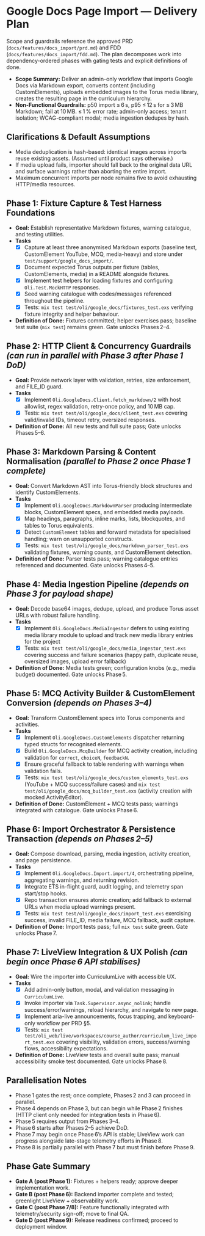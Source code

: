 # Google Docs Page Import — Delivery Plan

Scope and guardrails reference the approved PRD (`docs/features/docs_import/prd.md`) and FDD (`docs/features/docs_import/fdd.md`). The plan decomposes work into dependency-ordered phases with gating tests and explicit definitions of done.

- **Scope Summary:** Deliver an admin-only workflow that imports Google Docs via Markdown export, converts content (including CustomElements), uploads embedded images to the Torus media library, creates the resulting page in the curriculum hierarchy.
- **Non-Functional Guardrails:** p50 import ≤ 6 s, p95 ≤ 12 s for ≤ 3 MB Markdown; fail at 10 MB. ≤ 1 % error rate; admin-only access; tenant isolation; WCAG-compliant modal; media ingestion dedupes by hash.

## Clarifications & Default Assumptions
- Media deduplication is hash-based: identical images across imports reuse existing assets. (Assumed until product says otherwise.)
- If media upload fails, importer should fall back to the original data URL and surface warnings rather than aborting the entire import.
- Maximum concurrent imports per node remains five to avoid exhausting HTTP/media resources.

## Phase 1: Fixture Capture & Test Harness Foundations
- **Goal:** Establish representative Markdown fixtures, warning catalogue, and testing utilities.
- **Tasks**
  - [x] Capture at least three anonymised Markdown exports (baseline text, CustomElement YouTube, MCQ, media-heavy) and store under `test/support/google_docs_import/`.
  - [x] Document expected Torus outputs per fixture (tables, CustomElements, media) in a README alongside fixtures.
  - [x] Implement test helpers for loading fixtures and configuring `Oli.Test.MockHTTP` responses.
  - [x] Seed warning catalogue with codes/messages referenced throughout the pipeline.
  - [x] Tests: `mix test test/oli/google_docs/fixtures_test.exs` verifying fixture integrity and helper behaviour.
- **Definition of Done:** Fixtures committed; helper exercises pass; baseline test suite (`mix test`) remains green. Gate unlocks Phases 2–4.

## Phase 2: HTTP Client & Concurrency Guardrails *(can run in parallel with Phase 3 after Phase 1 DoD)*
- **Goal:** Provide network layer with validation, retries, size enforcement, and FILE_ID guard.
- **Tasks**
  - [x] Implement `Oli.GoogleDocs.Client.fetch_markdown/2` with host allowlist, regex validation, retry-once policy, and 10 MB cap.
  - [x] Tests: `mix test test/oli/google_docs/client_test.exs` covering valid/invalid IDs, timeout retry, oversized responses.
- **Definition of Done:** All new tests and full suite pass; Gate unlocks Phases 5–6.

## Phase 3: Markdown Parsing & Content Normalisation *(parallel to Phase 2 once Phase 1 complete)*
- **Goal:** Convert Markdown AST into Torus-friendly block structures and identify CustomElements.
- **Tasks**
  - [x] Implement `Oli.GoogleDocs.MarkdownParser` producing intermediate blocks, CustomElement specs, and embedded media payloads.
  - [x] Map headings, paragraphs, inline marks, lists, blockquotes, and tables to Torus equivalents.
  - [x] Detect `CustomElement` tables and forward metadata for specialised handling; warn on unsupported constructs.
  - [x] Tests: `mix test test/oli/google_docs/markdown_parser_test.exs` validating fixtures, warning counts, and CustomElement detection.
- **Definition of Done:** Parser tests pass; warning catalogue entries referenced and documented. Gate unlocks Phases 4–5.

## Phase 4: Media Ingestion Pipeline *(depends on Phase 3 for payload shape)*
- **Goal:** Decode base64 images, dedupe, upload, and produce Torus asset URLs with robust failure handling.
- **Tasks**
  - [x] Implement `Oli.GoogleDocs.MediaIngestor` defers to using existing media library module to upload and track new media library entries for the project
  - [x] Tests: `mix test test/oli/google_docs/media_ingestor_test.exs` covering success and failure scenarios (happy path, duplicate reuse, oversized images, upload error fallback)
- **Definition of Done:** Media tests green; configuration knobs (e.g., media budget) documented. Gate unlocks Phase 5.

## Phase 5: MCQ Activity Builder & CustomElement Conversion *(depends on Phases 3–4)*
- **Goal:** Transform CustomElement specs into Torus components and activities.
- **Tasks**
  - [x] Implement `Oli.GoogleDocs.CustomElements` dispatcher returning typed structs for recognised elements.
  - [x] Build `Oli.GoogleDocs.McqBuilder` for MCQ activity creation, including validation for `correct`, `choiceN`, `feedbackN`.
  - [x] Ensure graceful fallback to table rendering with warnings when validation fails.
  - [x] Tests: `mix test test/oli/google_docs/custom_elements_test.exs` (YouTube + MCQ success/failure cases) and `mix test test/oli/google_docs/mcq_builder_test.exs` (activity creation with mocked ActivityEditor).
- **Definition of Done:** CustomElement + MCQ tests pass; warnings integrated with catalogue. Gate unlocks Phase 6.

## Phase 6: Import Orchestrator & Persistence Transaction *(depends on Phases 2–5)*
- **Goal:** Compose download, parsing, media ingestion, activity creation, and page persistence.
- **Tasks**
  - [x] Implement `Oli.GoogleDocs.Import.import/4`, orchestrating pipeline, aggregating warnings, and returning revision.
  - [x] Integrate ETS in-flight guard, audit logging, and telemetry span start/stop hooks.
  - [x] Repo transaction ensures atomic creation; add fallback to external URLs when media upload warnings present.
  - [x] Tests: `mix test test/oli/google_docs/import_test.exs` exercising success, invalid FILE_ID, media failure, MCQ fallback, audit capture.
- **Definition of Done:** Import tests pass; full `mix test` suite green. Gate unlocks Phase 7.

## Phase 7: LiveView Integration & UX Polish *(can begin once Phase 6 API stabilises)*
- **Goal:** Wire the importer into CurriculumLive with accessible UX.
- **Tasks**
  - [x] Add admin-only button, modal, and validation messaging in `CurriculumLive`.
  - [x] Invoke importer via `Task.Supervisor.async_nolink`; handle success/error/warnings, reload hierarchy, and navigate to new page.
  - [x] Implement aria-live announcements, focus trapping, and keyboard-only workflow per PRD §5.
  - [x] Tests: `mix test test/oli_web/live/workspaces/course_author/curriculum_live_import_test.exs` covering visibility, validation errors, success/warning flows, accessibility expectations.
- **Definition of Done:** LiveView tests and overall suite pass; manual accessibility smoke test documented. Gate unlocks Phase 8.

## Parallelisation Notes
- Phase 1 gates the rest; once complete, Phases 2 and 3 can proceed in parallel.
- Phase 4 depends on Phase 3, but can begin while Phase 2 finishes (HTTP client only needed for integration tests in Phase 6).
- Phase 5 requires output from Phases 3–4.
- Phase 6 starts after Phases 2–5 achieve DoD.
- Phase 7 may begin once Phase 6’s API is stable; LiveView work can progress alongside late-stage telemetry efforts in Phase 8.
- Phase 8 is partially parallel with Phase 7 but must finish before Phase 9.

## Phase Gate Summary
- **Gate A (post Phase 1):** Fixtures + helpers ready; approve deeper implementation work.
- **Gate B (post Phase 6):** Backend importer complete and tested; greenlight LiveView + observability work.
- **Gate C (post Phase 7/8):** Feature functionally integrated with telemetry/security sign-off; move to final QA.
- **Gate D (post Phase 9):** Release readiness confirmed; proceed to deployment window.
